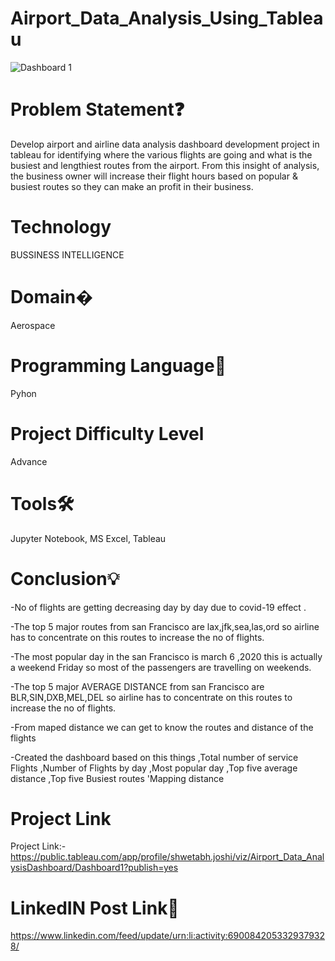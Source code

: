 # Airport_Data_Analysis_Using_Tableau

![Dashboard 1](https://user-images.githubusercontent.com/73575944/157444977-2fb0c6e9-59a8-49f5-8a9b-2e6eaa573f9a.png)
# Problem Statement❓
Develop airport and airline data analysis dashboard development project in tableau for identifying where the various flights are going and what is the busiest and lengthiest routes from the airport. From this insight of analysis, the business owner will increase their flight hours based on popular & busiest routes so they can make an profit in their business.
# Technology 
BUSSINESS INTELLIGENCE
# Domain�
Aerospace
# Programming Language🐍
Pyhon
# Project Difficulty Level
Advance
# Tools🛠
Jupyter Notebook, MS Excel, Tableau
# Conclusion💡
-No of flights are getting decreasing day by day due to covid-19 effect .

-The top 5 major routes from san Francisco are lax,jfk,sea,las,ord so airline has to concentrate on this routes to increase the no of flights.

-The most popular day in the san Francisco is march 6 ,2020 this is actually a weekend Friday so most of the passengers are travelling on weekends.

-The top 5 major AVERAGE DISTANCE from san Francisco are BLR,SIN,DXB,MEL,DEL so airline has to concentrate on this routes to increase the no of flights.

-From maped distance we can get to know the routes and distance of the flights

-Created the dashboard based on this things ,Total number of service Flights ,Number of Flights by day ,Most popular day ,Top five average distance ,Top five Busiest routes 'Mapping distance
# Project Link
Project Link:-https://public.tableau.com/app/profile/shwetabh.joshi/viz/Airport_Data_AnalysisDashboard/Dashboard1?publish=yes
# LinkedIN Post Link📲
https://www.linkedin.com/feed/update/urn:li:activity:6900842053329379328/
